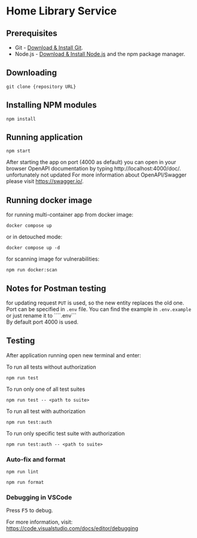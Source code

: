 # Home Library Service

## Prerequisites

- Git - [Download & Install Git](https://git-scm.com/downloads).
- Node.js - [Download & Install Node.js](https://nodejs.org/en/download/) and the npm package manager.

## Downloading

```
git clone {repository URL}
```

## Installing NPM modules

```
npm install
```

## Running application

```
npm start
```

After starting the app on port (4000 as default) you can open
in your browser OpenAPI documentation by typing http://localhost:4000/doc/. unfortunately not updated
For more information about OpenAPI/Swagger please visit https://swagger.io/.

## Running docker image

for running multi-container app from docker image:
```
docker compose up
```
or in detouched mode:
```
docker compose up -d
```
for scanning image for vulnerabilities:
```
npm run docker:scan
```
## Notes for Postman testing

for updating request ```PUT``` is used, so the new entity replaces the old one.   
Port can be specified in ```.env``` file. You can find the example in ```.env.example ``` or just rename it to ````.env```  
By default port 4000 is used.   

## Testing

After application running open new terminal and enter:

To run all tests without authorization

```
npm run test
```

To run only one of all test suites

```
npm run test -- <path to suite>
```

To run all test with authorization

```
npm run test:auth
```

To run only specific test suite with authorization

```
npm run test:auth -- <path to suite>
```

### Auto-fix and format

```
npm run lint
```

```
npm run format
```

### Debugging in VSCode

Press <kbd>F5</kbd> to debug.

For more information, visit: https://code.visualstudio.com/docs/editor/debugging

